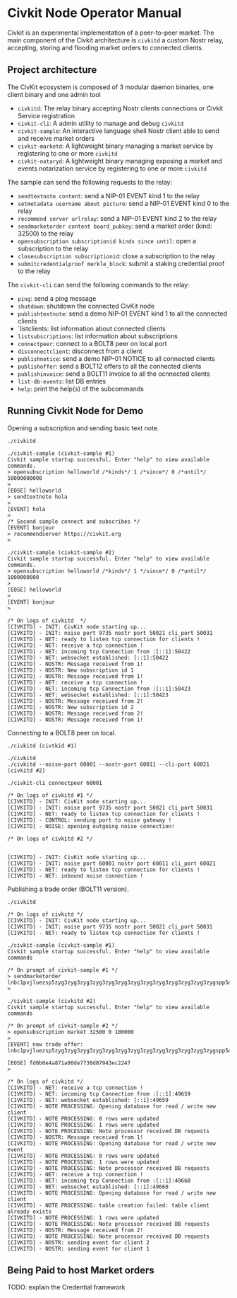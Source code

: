 Civkit Node Operator Manual
===========================

Civkit is an experimental implementation of a peer-to-peer market. The main component of the Civkit architecture is `civkitd` a custom Nostr relay, accepting, storing and flooding market orders to connected clients.

Project architecture
--------------------

The CivKit ecosystem is composed of 3 modular daemon binaries, one client binary and one admin tool
- `civkitd`: The relay binary accepting Nostr clients connections or Civkit Service registration
- `civkit-cli`: A admin utility to manage and debug `civkitd`
- `civkit-sample`: An interactive language shell Nostr client able to send and receive market orders
- `civkit-marketd`: A lightweight binary managing a market service by registering to one or more `civkitd`
- `civkit-notaryd`: A lightweight binary managing exposing a market and events notarization service by registering to one or more `civkitd`

The sample can send the following requests to the relay:
- `sendtextnote content`: send a NIP-01 EVENT kind 1 to the relay
- `setmetadata username about picture`: send a NIP-01 EVENT kind 0 to the relay
- `recommend server urlrelay`: send a NIP-01 EVENT kind 2 to the relay
- `sendmarketorder content board_pubkey`: send a market order (kind: 32500) to the relay
- `opensubscription subscriptionid kinds since until`: open a subscription to the relay
- `closesubscription subscriptionid`: close a subscription to the relay
- `submitcredentialproof merkle_block`: submit a staking credential proof to the relay

The `civkit-cli` can send the following commands to the relay:
- `ping`: send a ping message
- `shutdown`: shutdown the connected CivKit node
- `publishtextnote`: send a demo NIP-01 EVENT kind 1 to all the connected clients
- `listclients: list information about connected clients
- `listsubscriptions`: list information about subscriptions
- `connectpeer`: connect to a BOLT8 peer on local port
- `disconnectclient`: disconnect from a client
- `publishnotice`: send a demo NIP-01 NOTICE to all connected clients
- `publishoffer`: send a BOLT12 offers to all the connected clients
- `publishinvoice`: send a BOLT11 invoice to all the ocnnected clients
- `list-db-events`: list DB entries
- `help`: print the help(s) of the subcommands

Running Civkit Node for Demo
----------------------------

Opening a subscription and sending basic text note.

```
./civkitd

./civkit-sample (civkit-sample #1)
Civkit sample startup successful. Enter "help" to view available commands.
> opensubscription helloworld /*kinds*/ 1 /*since*/ 0 /*until*/ 10000000000
>
[EOSE] helloworld
> sendtextnote hola
>
[EVENT] hola
> 
/* Second sample connect and subscribes */
[EVENT] bonjour
> recommendserver https://civkit.org
> 

./civkit-sample (civkit-sample #2)
Civkit sample startup successful. Enter "help" to view available commands.
> opensubscription helloworld /*kinds*/ 1 */since*/ 0 /*until*/ 1000000000
>
[EOSE] helloworld
>
[EVENT] bonjour
>

/* On logs of civkitd  */
[CIVKITD] - INIT: CivKit node starting up...
[CIVKITD] - INIT: noise port 9735 nostr port 50021 cli_port 50031
[CIVKITD] - NET: ready to listen tcp connection for clients !
[CIVKITD] - NET: receive a tcp connection !
[CIVKITD] - NET: incoming tcp Connection from :[::1]:50422
[CIVKITD] - NET: websocket established: [::1]:50422
[CIVKITD] - NOSTR: Message received from 1!
[CIVKITD] - NOSTR: New subscription id 1
[CIVKITD] - NOSTR: Message received from 1!
[CIVKITD] - NET: receive a tcp connection !
[CIVKITD] - NET: incoming tcp Connection from :[::1]:50423
[CIVKITD] - NET: websocket established: [::1]:50423
[CIVKITD] - NOSTR: Message received from 2!
[CIVKITD] - NOSTR: New subscription id 2
[CIVKITD] - NOSTR: Message received from 2!
[CIVKITD] - NOSTR: Message received from 1!
```

Connecting to a BOLT8 peer on local.

```
./civkitd (civtkid #1)

./civkitd 
./civkitd --noise-port 60001 --nostr-port 60011 --cli-port 60021 (civkitd #2)

./civkit-cli connectpeer 60001

/* On logs of civkitd #1 */
[CIVKITD] - INIT: CivKit node starting up...
[CIVKITD] - INIT: noise port 9735 nostr port 50021 cli_port 50031
[CIVKITD] - NET: ready to listen tcp connection for clients !
[CIVKITD] - CONTROL: sending port to noise gateway !
[CIVKITD] - NOISE: opening outgoing noise connection!

/* On logs of civkitd #2 */


[CIVKITD] - INIT: CivKit node starting up...
[CIVKITD] - INIT: noise port 60001 nostr port 60011 cli_port 60021
[CIVKITD] - NET: ready to listen tcp connection for clients !
[CIVKITD] - NET: inbound noise connection !
```

Publishing a trade order (BOLT11 version).

```
./civkitd

/* On logs of civkitd */
[CIVKITD] - INIT: CivKit node starting up...
[CIVKITD] - INIT: noise port 9735 nostr port 50021 cli_port 50031
[CIVKITD] - NET: ready to listen tcp connection for clients !

./civkit-sample (civkit-sample #1)
Civkit sample startup successful. Enter "help" to view available commands

/* On prompt of civkit-sample #1 */
> sendmarketorder lnbc1pvjluezsp5zyg3zyg3zyg3zyg3zyg3zyg3zyg3zyg3zyg3zyg3zyg3zyg3zygspp5qqqsyqcyq5rqwzqfqqqsyqcyq5rqwzqfqqqsyqcyq5rqwzqfqypqdpl2pkx2ctnv5sxxmmwwd5kgetjypeh2ursdae8g6twvus8g6rfwvs8qun0dq9qrsgq357wnc5r2ueh7ck6q93dj32dlqnls087fxdwk8qakdyafkq3yap9us6v52vjjsrvywa6rt52cm9r9zqt8r2t7mlcwspyetp5h2tztugp9lfyql
> 

./civkit-sample (civkitd #2)
Civkit sample startup successful. Enter "help" to view available commands

/* On prompt of civkit-sample #2 */
> opensubscription market 32500 0 100000
> 
[EVENT] new trade offer:   lnbc1pvjluezsp5zyg3zyg3zyg3zyg3zyg3zyg3zyg3zyg3zyg3zyg3zyg3zyg3zygspp5qqqsyqcyq5rqwzqfqqqsyqcyq5rqwzqfqqqsyqcyq5rqwzqfqypqdpl2pkx2ctnv5sxxmmwwd5kgetjypeh2ursdae8g6twvus8g6rfwvs8qun0dq9qrsgq357wnc5r2ueh7ck6q93dj32dlqnls087fxdwk8qakdyafkq3yap9us6v52vjjsrvywa6rt52cm9r9zqt8r2t7mlcwspyetp5h2tztugp9lfyql

[EOSE] fd0b0e4a871a00de7730d07943ec2247
> 

/* On logs of civkitd */
[CIVKITD] - NET: receive a tcp connection !
[CIVKITD] - NET: incoming tcp Connection from :[::1]:49659
[CIVKITD] - NET: websocket established: [::1]:49659
[CIVKITD] - NOTE PROCESSING: Opening database for read / write new client
[CIVKITD] - NOTE PROCESSING: 0 rows were updated
[CIVKITD] - NOTE PROCESSING: 1 rows were updated
[CIVKITD] - NOTE PROCESSING: Note processor received DB requests
[CIVKITD] - NOSTR: Message received from 1!
[CIVKITD] - NOTE PROCESSING: Opening database for read / write new event
[CIVKITD] - NOTE PROCESSING: 0 rows were updated
[CIVKITD] - NOTE PROCESSING: 1 rows were updated
[CIVKITD] - NOTE PROCESSING: Note processor received DB requests
[CIVKITD] - NET: receive a tcp connection !
[CIVKITD] - NET: incoming tcp Connection from :[::1]:49660
[CIVKITD] - NET: websocket established: [::1]:49660
[CIVKITD] - NOTE PROCESSING: Opening database for read / write new client
[CIVKITD] - NOTE PROCESSING: table creation failed: table client already exists
[CIVKITD] - NOTE PROCESSING: 1 rows were updated
[CIVKITD] - NOTE PROCESSING: Note processor received DB requests
[CIVKITD] - NOSTR: Message received from 2!
[CIVKITD] - NOTE PROCESSING: Note processor received DB requests
[CIVKITD] - NOSTR: sending event for client 2
[CIVKITD] - NOSTR: sending event for client 1
```

Being Paid to host Market orders
--------------------------------

TODO: explain the Credential framework
